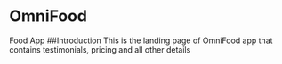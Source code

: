 # OmniFood
Food App
##Introduction
This is the landing page of OmniFood app that contains testimonials, pricing and all other details
